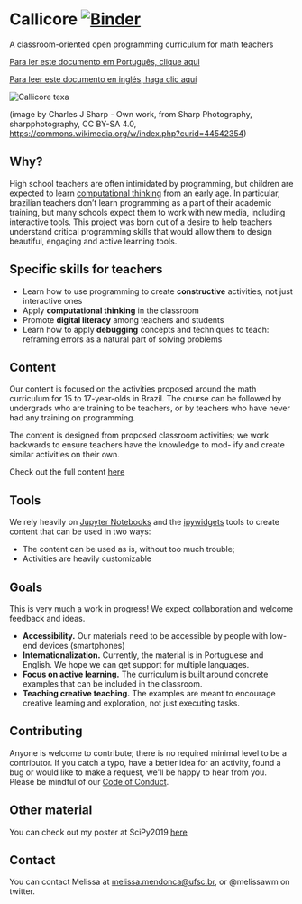 # Callicore [![Binder](https://mybinder.org/badge_logo.svg)](https://mybinder.org/v2/gh/melissawm/callicore/master)

A classroom-oriented open programming curriculum for math teachers

[Para ler este documento em Português, clique aqui](README_pt_br.md)

[Para leer este documento en inglés, haga clic aquí](README_es.md)

![Callicore texa](<https://github.com/melissawm/callicore/blob/master/640px-Texa_eighty-eight_(Callicore_texa).jpg>)

(image by Charles J Sharp - Own work, from Sharp Photography, sharpphotography, CC BY-SA 4.0, https://commons.wikimedia.org/w/index.php?curid=44542354)

## Why?

High school teachers are often intimidated by programming, but children are expected to learn [computational thinking](https://en.wikipedia.org/wiki/Computational_thinking) from an early age. In particular, brazilian teachers don’t learn programming as a part of their academic training, but many schools expect them to work with new media, including interactive tools. This project was born out of a desire to help teachers understand critical programming skills that would allow them to design beautiful, engaging and active learning tools.

## Specific skills for teachers

- Learn how to use programming to create **constructive** activities, not just interactive ones
- Apply **computational thinking** in the classroom
- Promote **digital literacy** among teachers and students
- Learn how to apply **debugging** concepts and techniques to teach: reframing errors as a natural part of solving problems

## Content

Our content is focused on the activities proposed around the math curriculum for 15 to 17-year-olds in Brazil. The course can be followed by undergrads who are training to be teachers, or by teachers who have never had any training on programming.

The content is designed from proposed classroom activities; we work backwards to ensure teachers have the knowledge to mod-
ify and create similar activities on their own.

Check out the full content [here](index.md)

## Tools

We rely heavily on [Jupyter Notebooks](https://jupyter.org/) and the [ipywidgets](https://ipywidgets.readthedocs.io) tools to create content that can be used in two ways:

- The content can be used as is, without too much trouble;
- Activities are heavily customizable

## Goals

This is very much a work in progress! We expect collaboration and welcome feedback and ideas.

- **Accessibility.** Our materials need to be accessible by people with low-end devices (smartphones)
- **Internationalization.** Currently, the material is in Portuguese and English. We hope we can get support for multiple languages.
- **Focus on active learning.** The curriculum is built around concrete examples that can be included in the classroom.
- **Teaching creative teaching.** The examples are meant to encourage creative learning and exploration, not just executing
  tasks.

## Contributing

Anyone is welcome to contribute; there is no required minimal level to be a contributor. If you catch a typo, have a better idea for an activity, found a bug or would like to make a request, we'll be happy to hear from you. Please be mindful of our [Code of Conduct](code_of_conduct.md).

## Other material

You can check out my poster at SciPy2019 [here](https://www.overleaf.com/read/qwmnrhzfbrmr)

## Contact

You can contact Melissa at melissa.mendonca@ufsc.br, or @melissawm on twitter.

